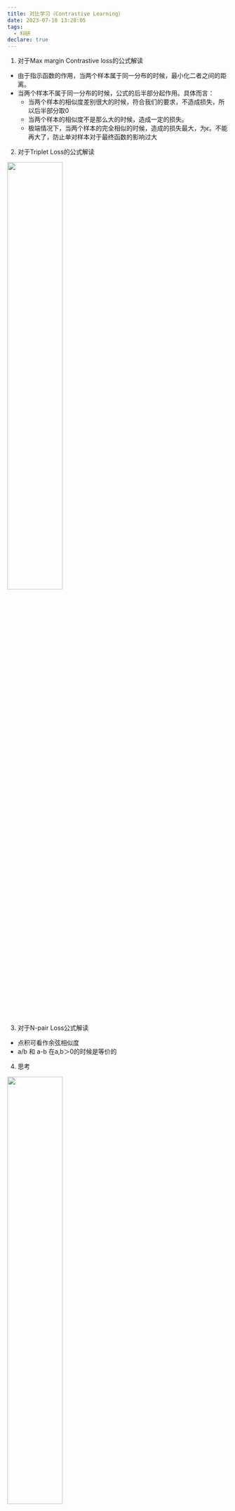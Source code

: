 ```yaml
---
title: 对比学习（Contrastive Learning）
date: 2023-07-18 13:28:05
tags:
  - 科研
declare: true
---
```

1. 对于Max margin Contrastive loss的公式解读<!--more-->
  - 由于指示函数的作用，当两个样本属于同一分布的时候，最小化二者之间的距离。
  - 当两个样本不属于同一分布的时候，公式的后半部分起作用。具体而言：
    - 当两个样本的相似度差别很大的时候，符合我们的要求，不造成损失，所以后半部分取0
    - 当两个样本的相似度不是那么大的时候，造成一定的损失。
    - 极端情况下，当两个样本的完全相似的时候，造成的损失最大，为$\epsilon$。不能再大了，防止单对样本对于最终函数的影响过大
2. 对于Triplet Loss的公式解读

<img src="https://cdn.jsdelivr.net/gh/Corner430/Picture1/images/20230719005701.png" width="50%" height="50%">

3. 对于N-pair Loss公式解读
  - 点积可看作余弦相似度
  - a/b 和 a-b 在a,b＞0的时候是等价的
4. 思考

<img src="https://cdn.jsdelivr.net/gh/Corner430/Picture1/images/20230719010807.png" width="50%" height="50%">

-------------------------------------------------------
## Reference
[The Beginner’s Guide to Contrastive Learning](https://www.v7labs.com/blog/contrastive-learning-guide#:~:text=Contrastive%20Learning%20is%20a%20technique,a%20data%20class%20from%20another)

[Contrastive Representation Learning](https://lilianweng.github.io/posts/2021-05-31-contrastive/)

